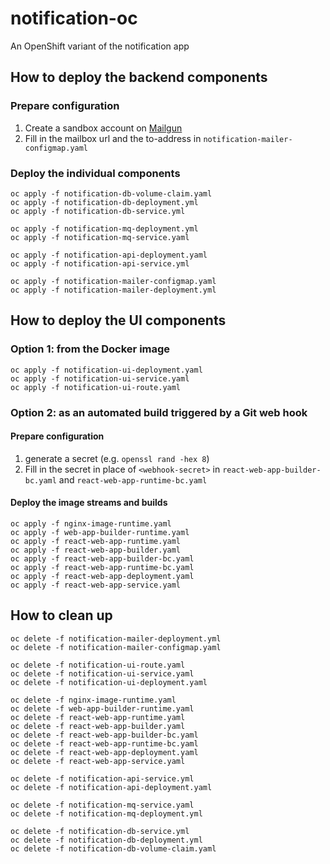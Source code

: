 # notification-oc
An OpenShift variant of the notification app

## How to deploy the backend components

### Prepare configuration
1. Create a sandbox account on [Mailgun](https://www.mailgun.com/)
1. Fill in the mailbox url and the to-address in `notification-mailer-configmap.yaml`

### Deploy the individual components
```
oc apply -f notification-db-volume-claim.yaml
oc apply -f notification-db-deployment.yml
oc apply -f notification-db-service.yml

oc apply -f notification-mq-deployment.yml
oc apply -f notification-mq-service.yaml

oc apply -f notification-api-deployment.yaml
oc apply -f notification-api-service.yml

oc apply -f notification-mailer-configmap.yaml
oc apply -f notification-mailer-deployment.yml
```

## How to deploy the UI components

### Option 1: from the Docker image
```
oc apply -f notification-ui-deployment.yaml
oc apply -f notification-ui-service.yaml
oc apply -f notification-ui-route.yaml
```

### Option 2: as an automated build triggered by a Git web hook

#### Prepare configuration
1. generate a secret (e.g. `openssl rand -hex 8`)
1. Fill in the secret in place of `<webhook-secret>` in `react-web-app-builder-bc.yaml` and `react-web-app-runtime-bc.yaml`

#### Deploy the image streams and builds
```
oc apply -f nginx-image-runtime.yaml
oc apply -f web-app-builder-runtime.yaml
oc apply -f react-web-app-runtime.yaml
oc apply -f react-web-app-builder.yaml
oc apply -f react-web-app-builder-bc.yaml
oc apply -f react-web-app-runtime-bc.yaml
oc apply -f react-web-app-deployment.yaml
oc apply -f react-web-app-service.yaml
```


## How to clean up
```
oc delete -f notification-mailer-deployment.yml
oc delete -f notification-mailer-configmap.yaml

oc delete -f notification-ui-route.yaml
oc delete -f notification-ui-service.yaml
oc delete -f notification-ui-deployment.yaml

oc delete -f nginx-image-runtime.yaml
oc delete -f web-app-builder-runtime.yaml
oc delete -f react-web-app-runtime.yaml
oc delete -f react-web-app-builder.yaml
oc delete -f react-web-app-builder-bc.yaml
oc delete -f react-web-app-runtime-bc.yaml
oc delete -f react-web-app-deployment.yaml
oc delete -f react-web-app-service.yaml

oc delete -f notification-api-service.yml
oc delete -f notification-api-deployment.yaml

oc delete -f notification-mq-service.yaml
oc delete -f notification-mq-deployment.yml

oc delete -f notification-db-service.yml
oc delete -f notification-db-deployment.yml
oc delete -f notification-db-volume-claim.yaml
```
